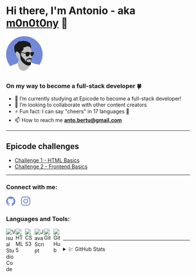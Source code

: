 # Hi there, I'm Antonio - aka [m0n0t0ny](https://m0n0t0ny.github.io/m0n0t0ny/) 👋
![m0n0t0ny](./img/me-rounded.png)
### On my way to become a full-stack developer 🍀

- 🌱 I’m currently studying at Epicode to become a full-stack developer!
- 👯 I’m looking to collaborate with other content creators
- ⚡ Fun fact: I can say "cheers" in 17 languages 🍻
- 📫 How to reach me **anto.bertu@gmail.com**

---

## Epicode challenges

- [Challenge 1 - HTML Basics](/epicode/pre-corso/html-basics/index.html)
- [Challenge 2 - Frontend Basics](/epicode/pre-corso/frontend-basics/index.html)

---

### Connect with me:

[![website](/social-icons/github-icon.png)](github)
&nbsp;&nbsp;
[![Insagram](/social-icons/instagram-icon.png)](instagram)

### Languages and Tools:

<img align="left" alt="Visual Studio Code" width="26px" src="https://cdn.jsdelivr.net/gh/devicons/devicon/icons/vscode/vscode-original.svg"/>
<img align="left" alt="HTML5" width="26px" src="https://cdn.jsdelivr.net/gh/devicons/devicon/icons/html5/html5-original.svg"/>
<img align="left" alt="CSS3" width="26px" src="https://cdn.jsdelivr.net/gh/devicons/devicon/icons/css3/css3-original.svg"/>
<img align="left" alt="JavaScript" width="26px" src="https://cdn.jsdelivr.net/gh/devicons/devicon/icons/javascript/javascript-original.svg"/>
<img align="left" alt="Git" width="26px" src="https://cdn.jsdelivr.net/gh/devicons/devicon/icons/git/git-original.svg"/>
<img align="left" alt="GitHub" width="26px" src="https://user-images.githubusercontent.com/3369400/139447912-e0f43f33-6d9f-45f8-be46-2df5bbc91289.png" />
<br>

---

<!-- <details> -->

<!-- <summary>:zap: Recent GitHub Activity</summary> -->

<!--START_SECTION:activity-->

<!--END_SECTION:activity-->

<!-- </details> -->

<details>

<summary>💹 GitHub Stats</summary>
<p><img align="center" src="https://github-readme-stats.vercel.app/api?username=m0n0t0ny&show_icons=true&locale=en&bg_color=fff&title_color=7289da&text_color=444&icon_color=7289da" alt="m0n0t0ny" /></p>
<p><img align="center" src="https://github-readme-streak-stats.herokuapp.com?user=m0n0t0ny&hide_border=true&date_format=j%20M%5B%20Y%5D&card_width=470&ring=7289DA&currStreakLabel=444444&border=444444&stroke=444444&sideNums=444444&excludeDaysLabel=444444&dates=444444&currStreakNum=444444&sideLabels=444444&background=FFFFFF" alt="m0n0t0ny" /></p>
<p><img align="center" src="https://github-readme-stats.vercel.app/api/top-langs?username=m0n0t0ny&show_icons=true&locale=en&layout=compact" alt="m0n0t0ny" style="width: 470px;" /></p>

</details>

[github]: https://m0n0t0ny.github.io/m0n0t0ny/
[website]: https://antoniobertuccio.com/
[instagram]: https://www.instagram.com/bertucc.io/
[linkedin]: https://www.linkedin.com/in/antobertu/

